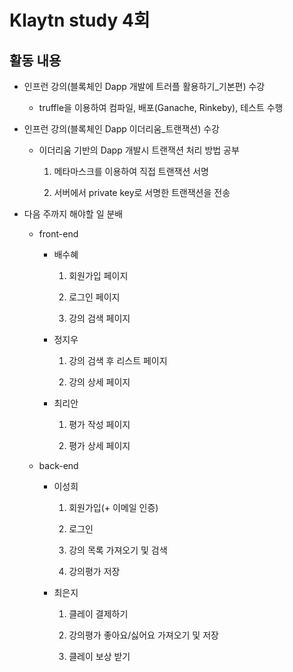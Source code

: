 # Klaytn study 4회

## 활동 내용

- 인프런 강의(블록체인 Dapp 개발에 트러플 활용하기_기본편) 수강

  - truffle을 이용하여 컴파일, 배포(Ganache, Rinkeby), 테스트 수행

- 인프런 강의(블록체인 Dapp 이더리움_트랜잭션) 수강

  - 이더리움 기반의 Dapp 개발시 트랜잭션 처리 방법 공부

    1) 메타마스크를 이용하여 직접 트랜잭션 서명

    2) 서버에서 private key로 서명한 트랜잭션을 전송

- 다음 주까지 해야할 일 분배
  - front-end
    - 배수혜 
    
      1) 회원가입 페이지
    
      2) 로그인 페이지
    
      3) 강의 검색 페이지
    
    - 정지우 
    
      1) 강의 검색 후 리스트 페이지
    
      2) 강의 상세 페이지
    
    - 최리안
    
      1) 평가 작성 페이지
    
      2) 평가 상세 페이지
  - back-end
    - 이성희
    
      1) 회원가입(+ 이메일 인증)
    
      2) 로그인
    
      3) 강의 목록 가져오기 및 검색
    
      4) 강의평가 저장
    
    - 최은지
    
      1) 클레이 결제하기
    
      2) 강의평가 좋아요/싫어요 가져오기 및 저장
    
      3) 클레이 보상 받기

<br/>

